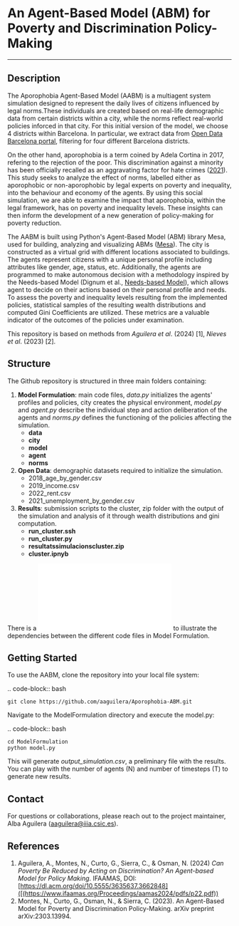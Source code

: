 # An Agent-Based Model (ABM) for Poverty and Discrimination Policy-Making
-----
## Description

The Aporophobia Agent-Based Model (AABM) is a multiagent system simulation designed to represent the daily lives of citizens influenced by legal norms.These individuals are created based on real-life demographic data from certain districts within a city, while the norms reflect real-world policies inforced in that city. For this initial version of the model, we choose 4 districts within Barcelona.  In particular, we extract data from [Open Data Barcelona portal](https://opendata-ajuntament.barcelona.cat/), filtering for four different Barcelona districts. 

On the other hand, aporophobia is a term coined by Adela Cortina in 2017, refering to the rejection of the poor. This discrimination against a minority has been officially recalled as an aggravating factor for hate crimes ([2021](https://www.boe.es/diario_boe/txt.php?id=BOE-A-2019-7771)).  This study seeks to analyze the effect of norms, labelled either as aporophobic or non-aporophobic by legal experts on poverty and inequality, into the behaviour and economy of the agents. By using this social simulation, we are able to examine the impact that aporophobia, within the legal framework, has on poverty and inequality levels. These insights can then inform the development of a new generation of policy-making for poverty reduction.   

The AABM is built using Python's Agent-Based Model (ABM) library Mesa, used for building, analyzing and visualizing ABMs ([Mesa](https://mesa.readthedocs.io/en/stable/)). The city is constructed as a virtual grid with different locations associated to buildings. The agents represent citizens with a unique personal profile including attributes like gender, age, status, etc. Additionally, the agents are programmed to make autonomous decision with a methodology inspired by the Needs-based Model (Dignum et al., [Needs-based Model](https://simassocc.org/)), which allows agent to decide on their actions based on their personal profile and needs. To assess the poverty and inequality levels resulting from the implemented policies, statistical samples of the resulting wealth distributions and computed Gini Coefficients are utilized. These metrics are a valuable indicator of the outcomes of the policies under examination.

This repository is based on methods from *Aguilera et al*. (2024) [1], *Nieves et al*. (2023) [2].

## Structure
The Github repository is structured in three main folders containing: 

1. **Model Formulation**: main code files, *data.py* initializes the agents' profiles and policies, city creates the physical environment, *model.py* and *agent.py* describe the individual step and action deliberation of the agents and *norms.py* defines the functioning of the policies affecting the simulation.
   - **data**
   - **city**
   - **model**
   - **agent**
   - **norms**
3. **Open Data**: demographic datasets required to initialize the simulation.
   - 2018_age_by_gender.csv
   - 2019_income.csv
   - 2022_rent.csv
   - 2021_unemployment_by_gender.csv
5. **Results**: submission scripts to the cluster, zip folder with the output of the simulation and analysis of it through wealth distributions and gini computation.
   - **run_cluster.ssh**
   - **run_cluster.py**
   - **resultatssimulacionscluster.zip**
   - **cluster.ipnyb**

There is a ![UML diagram](diagram.mmd) to illustrate the dependencies between the different code files in Model Formulation. 

## Getting Started 
To use the AABM, clone the repository into your local file system:

.. code-block:: bash

    git clone https://github.com/aaguilera/Aporophobia-ABM.git

Navigate to the ModelFormulation directory and execute the model.py:

.. code-block:: bash

    cd ModelFormulation
    python model.py

This will generate *output_simulation.csv*, a preliminary file with the results. You can play with the number of agents (N) and number of timesteps (T) to generate new results. 


## Contact

For questions or collaborations, please reach out to the project maintainer, Alba Aguilera (aaguilera@iiia.csic.es).

## References

1. Aguilera, A., Montes, N., Curto, G., Sierra, C., & Osman, N. (2024) *Can Poverty Be Reduced by Acting on Discrimination? An Agent-based Model for Policy Making*. IFAAMAS, DOI: [https://dl.acm.org/doi/10.5555/3635637.3662848]([(https://www.ifaamas.org/Proceedings/aamas2024/pdfs/p22.pdf))
2. Montes, N., Curto, G., Osman, N., & Sierra, C. (2023). An Agent-Based Model for Poverty and Discrimination Policy-Making. arXiv preprint arXiv:2303.13994.



